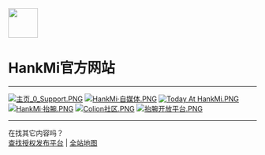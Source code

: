 <img src="favicon.ico" width="60" height="60" align="middle" />

# HankMi官方网站

***

[![主页_0_Support.PNG](https://s2.loli.net/2022/10/12/pZVsWb8D1rcPtIY.png)](https://www.hankmi.com/support)
[![HankMi·自媒体.PNG](https://s2.loli.net/2022/10/12/Kc1h6gHWr7eAi5d.png)](https://www.hankmi.com/live)
[![Today At HankMi.PNG](https://s2.loli.net/2022/10/12/rkE45bga6CnUWQX.png)](https://www.hankmi.com/today_at_hankmi)
[![HankMi·抬腕.PNG](https://s2.loli.net/2022/10/12/fwr1Langk2yxcQu.png)](https://www.hankmi.com/download)
[![Colion社区.PNG](https://s2.loli.net/2022/10/12/Myfbrv9noDd4ipT.png)](https://www.hankmi.com/community)
[![抬腕开放平台.PNG](https://s2.loli.net/2022/10/12/ldrZUTIF4gVNspL.png)](https://www.hankmi.com/dev)

***

在找其它内容吗？  
[查找授权发布平台](support/to3rd.md)  |  [全站地图](Maps.md)  
